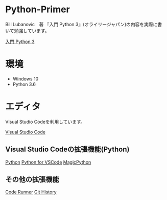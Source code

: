 # Python-Primer  
Bill Lubanovic　著 『入門 Python 3』(オライリージャパン)の内容を実際に書いて勉強しています。

[入門 Python 3](https://www.oreilly.co.jp/books/9784873117386/ "入門 Python3")

# 環境
* Windows 10
* Python 3.6

# エディタ
Visual Studio Codeを利用しています。

[Visual Studio Code](https://www.microsoft.com/ja-jp/dev/products/code-vs.aspx "Visual Studio Code")

## Visual Studio Codeの拡張機能(Python)
[Python](https://marketplace.visualstudio.com/items?itemName=donjayamanne.python "Python")
[Python for VSCode](https://marketplace.visualstudio.com/items?itemName=tht13.python "Python for VSCode")
[MagicPython](https://marketplace.visualstudio.com/items?itemName=magicstack.MagicPython "MagicPython")

## その他の拡張機能
[Code Runner](https://marketplace.visualstudio.com/items?itemName=formulahendry.code-runner "Code Runner")
[Git History](https://github.com/DonJayamanne/gitHistoryVSCode "Git History")